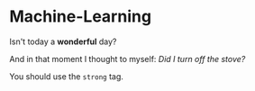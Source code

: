 # Machine-Learning
Isn't today a **wonderful** day?

And in that moment I thought to myself: _Did I turn off the stove?_

You should use the `strong` tag.
